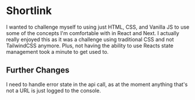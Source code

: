 # Shortlink

I wanted to challenge myself to using just HTML, CSS, and Vanilla JS to use some of the concepts I'm comfortable with in React and Next. I actually really enjoyed this as it was a challenge using traditional CSS and not TailwindCSS anymore.
Plus, not having the ability to use Reacts state management took a minute to get used to.


## Further Changes
I need to handle error state in the api call, as at the moment anything that's not a URL is just logged to the console.
